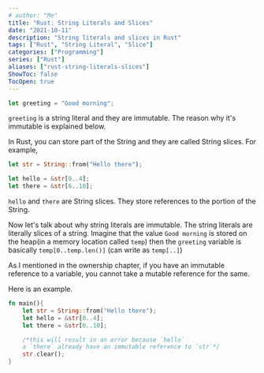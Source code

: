 ```yaml
---
# author: "Me"
title: "Rust: String Literals and Slices"
date: "2021-10-11"
description: "String literals and slices in Rust"
tags: ["Rust", "String Literal", "Slice"]
categories: ["Programming"]
series: ["Rust"]
aliases: ["rust-string-literals-slices"]
ShowToc: false
TocOpen: true
---
```


```rust
let greeting = "Good morning";
```

`greeting` is a string literal and they are immutable. The reason why it's immutable is explained below.

In Rust, you can store part of the String and they are called String slices. For example,

```rust
let str = String::from("Hello there");

let hello = &str[0..4];
let there = &str[6..10];
```

`hello` and `there` are String slices. They store references to the portion of the String.

Now let's talk about why string literals are immutable. The string literals are literally slices of a string. Imagine that the value `Good morning` is stored on the heap(in a memory location called `temp`) then the `greeting` variable is basically `temp[0..temp.len()]` (can write as `temp[..]`)

As I mentioned in the ownership chapter, if you have an immutable reference to a variable, you cannot take a mutable reference for the same.

Here is an example.

```rust
fn main(){
	let str = String::from("Hello there");
	let hello = &str[0..4];
	let there = &str[6..10];

	/*this will result in an error because `hello`
	a `there` already have an immutable reference to `str`*/
	str.clear();
}

```
